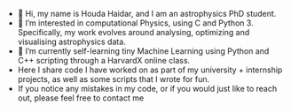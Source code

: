 - 👋 Hi, my name is Houda Haidar, and I am an astrophysics PhD student.
- 👀 I’m interested in computational Physics, using C and Python 3. Specifically, my work evolves around  analysing, optimizing and visualising astrophysics data.
- 🌱 I’m currently self-learning tiny Machine Learning using Python and C++ scripting through a HarvardX online class.
- Here I share code I have worked on as part of my university + internship projects, as well as some scripts that I wrote for fun. 
- If you notice any mistakes in my code, or if you would just like to reach out,  please feel free to contact me 

